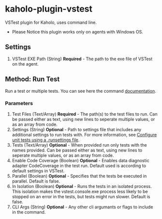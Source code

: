 # kaholo-plugin-vstest
VSTest plugin for Kaholo, uses command line.
* Please Notice this plugin works only on agents with Windows OS.

## Settings 
1. VSTest EXE Path (String) **Required** - The path to the exe file of VSTest on the agent.

## Method: Run Test
Run a test or multiple tests. You can see here the command [documentation](https://docs.microsoft.com/en-us/visualstudio/test/vstest-console-options?view=vs-2019).

### Parameters
1. Test Files (Text/Array) **Required** - The path(s) to the test files to run. Can be passed either as text, using new lines to seperate multiple values, or as an array from code.
2. Settings (String) **Optional** - Path to settings file that includes any additional settings to run tests with. For more information, see [Configure unit tests using a .runsettings file](https://docs.microsoft.com/en-us/visualstudio/test/configure-unit-tests-by-using-a-dot-runsettings-file?view=vs-2019).
3. Tests (Text/Array) **Optional** - When provided run only tests with the names provided. Can be passed either as text, using new lines to seperate multiple values, or as an array from code.
4. Enable Code Coverage (Boolean) **Optional** - Enables data diagnostic adapter CodeCoverage in the test run. Default used is according to default settings in VSTest.
5. Parallel (Boolean) **Optional** - Specifies that the tests be executed in parallel. Default is false.
6. In Isolation (Boolean) **Optional** - Runs the tests in an isolated process. This isolation makes the vstest.console.exe process less likely to be stopped on an error in the tests, but tests might run slower. Default is false.
7. CLI Args (String) **Optional** - Any other cli argumants or flags to include in the command.
